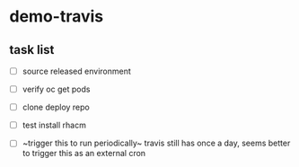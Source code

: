 # demo-travis

## task list

- [ ] source released environment
- [ ] verify oc get pods
- [ ] clone deploy repo
- [ ] test install rhacm
- [ ] ~trigger this to run periodically~ travis still has once a day, seems better to trigger this as an external cron

